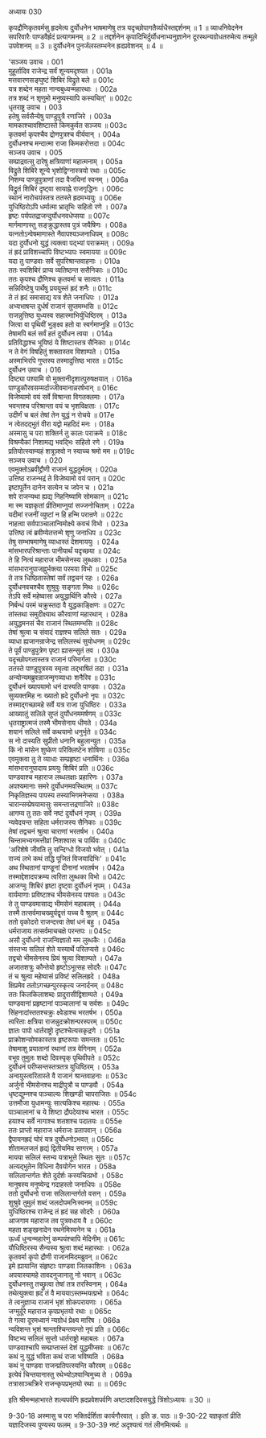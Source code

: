 अध्यायः 030

कृपद्रौणिकृतवर्मसु हृदमेत्य दुर्योधनेन भाषमाणेषु तत्र यदृच्छोपागतैर्व्याधैस्तद्दर्शनम् ॥ 1 ॥ व्याधनिवेदनेन सपरिवारैः पाण्डवैर्ह्रदं प्रत्यागमनम् ॥ 2 ॥ तद्दर्शनेन कृपादिभिर्दुर्योधनाभ्यनुज्ञानेन दूरस्थन्यग्रोधतरुमेत्य तन्मूले उपवेशनम् ॥ 3 ॥ दुर्योधनेन पुनर्जलस्तम्भनेन ह्रदप्रवेशनम् ॥ 4 ॥

\'सञ्जय उवाच ।	001  
मुहूर्तादिव राजेन्द्र सर्वं शून्यमदृश्यत ।	001a  
मत्तवारणसङ्घुष्टं शिबिरं विद्रुते बले ॥	001c  
यत्र शब्देन महता नान्वबुध्यन्महारथाः ।	002a  
तत्र शब्दं न शृणुमो मनुष्यस्यापि कस्यचित्\' ॥	002c  
धृतराष्ट्र उवाच ।	003  
हतेषु सर्वसैन्येषु पाण्डुपुत्रै रणाजिरे ।	003a  
मामकाश्चावशिष्टास्ते किमकुर्वत सञ्जय ॥	003c  
कृतवर्मा कृपश्चैव द्रोणपुत्रश्च वीर्यवान् ।	004a  
दुर्योधनश्च मन्दात्मा राजा किमकरोत्तदा ॥	004c  
सञ्जय उवाच ।	005  
सम्प्राद्रवत्सु दारेषु क्षत्रियाणां महात्मनाम् ।	005a  
विद्रुते शिबिरे शून्ये भृशोद्विग्नास्त्रयो रथाः ॥	005c  
निशम्य पाण्डुपुत्राणां तदा वैजयिनां स्वनम् ।	006a  
विद्रुतं शिबिरं दृष्ट्वा सायाह्ने राजगृद्धिनः ।	006c  
स्थानं नारोचयंस्तत्र ततस्ते ह्रदमभ्ययुः ॥	006e  
युधिष्ठिरोऽपि धर्मात्मा भ्रातृभिः सहितो रणे ।	007a  
हृष्टः पर्यपतद्राजन्दुर्योधनवधेप्सया ॥	007c  
मार्गमाणास्तु सङ्क्रुद्धास्तव पुत्रं जयैषिणः ।	008a  
यत्नतोऽन्वेषमाणास्ते नैवापश्यञ्जनाधिपम् ॥	008c  
यदा दुर्योधनो युद्धं त्यक्त्वा पद्भ्यां पराक्रमत् ।	009a  
तं ह्रदं प्राविशच्चापि विष्टभ्यापः स्वमायया ॥	009c  
यदा तु पाण्डवाः सर्वे सुपरिश्रान्तवाहनाः ।	010a  
ततः स्वशिबिरं प्राप्य व्यतिष्ठन्त ससैनिकाः ॥	010c  
ततः कृपश्च द्रौणिश्च कृतवर्मा च सात्वतः ।	011a  
सन्निविष्टेषु पार्थेषु प्रययुस्तं ह्रदं शनैः ॥	011c  
ते तं ह्रदं समासाद्य यत्र शेते जनाधिपः ।	012a  
अभ्यभाषन्त दुर्धर्षं राजानं सुप्तमम्भसि ॥	012c  
राजन्नुत्तिष्ठ युध्यस्व सहास्माभिर्युधिष्ठिरम् ।	013a  
जित्वा वा पृथिवीं भुङ्क्ष्व हतो वा स्वर्गमाप्नुहि ॥	013c  
तेषामपि बलं सर्वं हतं दुर्योधन त्वया ।	014a  
प्रतिविद्धाश्च भूयिष्ठं ये शिष्टास्तत्र सैनिकाः ॥	014c  
न ते वेगं विषहितुं शक्तास्तव विशाम्पते ।	015a  
अस्माभिरपि गुप्तस्य तस्मादुत्तिष्ठ भारत ॥	015c  
दुर्योधन उवाच ।	016  
दिष्ट्या पश्यामि वो मुक्तानीदृशात्पुरुषक्षयात् ।	016a  
पाण्डुकौरवसम्मर्दाज्जीवमानान्नरर्षभान् ॥	016c  
विजेष्यामो वयं सर्वे विश्रान्ता विगतक्लमाः ।	017a  
भवन्तश्च परिश्रान्ता वयं च भृशविक्षताः ।	017c  
उदीर्णं च बलं तेषां तेन युद्धं न रोचये ॥	017e  
न त्वेतदद्भुतं वीरा यद्वो महदिदं मनः ।	018a  
अस्मासु च परा शक्तिर्न तु कालः पराक्रमे ॥	018c  
विश्रम्यैकां निशामद्य भवद्भिः सहितो रणे ।	019a  
प्रतियोत्स्याम्यहं शत्रूञ्श्वो न स्याच्च श्रमो मम ॥	019c  
सञ्जय उवाच ।	020  
एवमुक्तोऽब्रवीद्द्रौणी राजानं युद्धदुर्मदम् ।	020a  
उत्तिष्ठ राजन्भद्रं ते विजेष्यामो वयं परान् ॥	020c  
इष्टापूर्तेन दानेन सत्येन च जपेन च ।	021a  
शपे राजन्यथा ह्यद्य निहनिष्यामि सोमकान् ॥	021c  
मा स्म यज्ञकृतां प्रीतिमाप्नुयां सज्जनोचिताम् ।	022a  
यदीमां रजनीं व्युष्टां न हि हन्मि परान्रणे ॥	022c  
नाहत्वा सर्वपाञ्चालान्विमोक्ष्ये कवचं विभो ।	023a  
उत्तिष्ठ त्वं ब्रवीम्येतत्तन्मे शृणु जनाधिप ॥	023c  
तेषु सम्भाषमाणेषु व्याधास्तं देशमाययुः ।	024a  
मांसभारपरिश्रान्ताः पानीयार्थं यदृच्छया ॥	024c  
ते हि नित्यं महाराज भीमसेनस्य लुब्धकाः ।	025a  
मांसभारानुपाजह्नुर्भक्त्या परमया विभो ॥	025c  
ते तत्र धिष्ठितास्तेषां सर्वं तद्वचनं रहः ।	026a  
दुर्योधनवचश्चैव शुश्रुवुः सङ्गता मिथः ॥	026c  
तेऽपि सर्वे महेष्वासा अयुद्धार्थिनि कौरवे ।	027a  
निर्बन्धं परमं चक्रुस्तदा वै युद्धकाङ्क्षिणः ॥	027c  
तांस्तथा समुदीक्ष्याथ कौरवाणां महारथान् ।	028a  
अयुद्धमनसं चैव राजानं स्थितमम्भसि ॥	028c  
तेषां श्रुत्वा च संवादं राज्ञश्च सलिले सतः ।	029a  
व्याधा ह्यजानन्राजेन्द्र सलिलस्थं सुयोधनम् ॥	029c  
ते पूर्वं पाण्डुपुत्रेण पृष्टा ह्यासन्सुतं तव ।	030a  
यदृच्छोपगतास्तत्र राजानं परिमार्गता ॥	030c  
ततस्ते पाण्डुपुत्रस्य स्मृत्वा तद्भाषितं तदा ।	031a  
अन्योन्यमब्रुवन्राजन्मृगव्याधाः शनैरिव ॥	031c  
दुर्योधनं ख्यापयामो धनं दास्यति पाण्डवः ।	032a  
सुव्यक्तमिह नः ख्यातो ह्रदे दुर्योधनो नृपः ॥	032c  
तस्माद्गच्छामहे सर्वे यत्र राजा युधिष्ठिरः ।	033a  
आख्यातुं सलिले सुप्तं दुर्योधनममर्षणम् ॥	033c  
धृतराष्ट्रात्मजं तस्मै भीमसेनाय धीमते ।	034a  
शयानं सलिले सर्वे कथयामो धनुर्भृते ॥	034c  
स नो दास्यति सुप्रीतो धनानि बहुलान्युत ।	035a  
किं नो मांसेन शुष्केण परिक्लिष्टेन शोषिणा ॥	035c  
एवमुक्त्वा तु ते व्याधाः सम्प्रहृष्टा धनार्थिनः ।	036a  
मांसभारानुपादाय प्रययुः शिबिरं प्रति ॥	036c  
पाण्डवाश्च महाराज लब्धलक्षाः प्रहारिणः ।	037a  
अपश्यमानाः समरे दुर्योधनमवस्थितम् ॥	037c  
निकृतिज्ञस्य पापस्य तस्याभिगमनेप्सया ।	038a  
चारान्सम्प्रेषयामासुः समन्तात्तद्रणाजिरे ॥	038c  
आगम्य तु ततः सर्वे नष्टं दुर्योधनं नृपम् ।	039a  
न्यवेदयन्त सहिता धर्मराजस्य सैनिकाः ॥	039c  
तेषां तद्वचनं श्रुत्वा चाराणां भरतर्षभ ।	040a  
चिन्तामभ्यगमत्तीव्रां निशश्वास च पार्थिवः ॥	040c  
\'अरिशेषे जीवति तु सन्दिग्धो विजयो भवेत् ।	041a  
राज्यं लभे कथं तद्धि पूजितं विजयादिभिः\' ॥	041c  
अथ स्थितानां पाण्डूनां दीनानां भरतर्षभ ।	042a  
तस्माद्देशादपक्रम्य त्वरिता लुब्धका विभो ॥	042c  
आजग्मुः शिबिरं हृष्टा दृष्ट्वा दुर्योधनं नृपम् ।	043a  
वार्यमाणाः प्रविष्टाश्च भीमसेनस्य पश्यतः ॥	043c  
ते तु पाण्डवमासाद्य भीमसेनं महाबलम् ।	044a  
तस्मै तत्सर्वमाचख्युर्यद्वृत्तं यच्च वै श्रुतम् ॥	044c  
ततो वृकोदरो राजन्दत्त्वा तेषां धनं बहु ।	045a  
धर्मराजाय तत्सर्वमाचचक्षे परन्तपः ॥	045c  
असौ दुर्योधनो राजन्विज्ञातो मम लुब्धकैः ।	046a  
संस्तभ्य सलिलं शेते यस्यार्थे परितप्यसे ॥	046c  
तद्वचो भीमसेनस्य प्रियं श्रुत्वा विशाम्पते ।	047a  
अजातशत्रुः कौन्तेयो हृष्टोऽभूत्सह सोदरैः ॥	047c  
तं च श्रुत्वा महेष्वासं प्रविष्टं सलिलह्रदे ।	048a  
क्षिप्रमेव ततोऽगच्छन्पुरस्कृत्य जनार्दनम् ॥	048c  
ततः किलकिलाशब्दः प्रादुरासीद्विशाम्पते ।	049a  
पाण्डवानां प्रहृष्टानां पाञ्चालानां च सर्वशः ॥	049c  
सिंहनादांस्ततश्चक्रुः क्ष्वेडाश्च भरतर्षभ ।	050a  
त्वरिताः क्षत्रिया राजन्नुदक्रोशन्परस्परम् ॥	050c  
ज्ञातः पापो धार्तराष्ट्रो दृष्टश्चेत्यसकृद्रणे ।	051a  
प्राक्रोशन्सोमकास्तत्र हृष्टरूपाः समन्ततः ॥	051c  
तेषामाशु प्रयातानां रथानां तत्र वेगिनाम् ।	052a  
वभूव तुमुलः शब्दो दिवस्पृक् पृथिवीपते ॥	052c  
दुर्योधनं परीप्सन्तस्तत्रतत्र युधिष्ठिरम् ।	053a  
अन्वयुस्त्वरितास्ते वै राजानं श्रान्तवाहनाः ॥	053c  
अर्जुनो भीमसेनश्च माद्रीपुत्रौ च पाण्डवौ ।	054a  
धृष्टद्युम्नश्च पाञ्चाल्यः शिखण्डी चापराजितः ॥	054c  
उत्तमौजा युधामन्युः सात्यकिश्च महारथः ।	055a  
पाञ्चालानां च ये शिष्टा द्रौपदेयाश्च भारत ।	055c  
हयाश्च सर्वे नागाश्च शतशश्च पदातयः ॥	055e  
ततः प्राप्तो महाराज धर्मराजः प्रतापवान् ।	056a  
द्वैपायनह्रदं घोरं यत्र दुर्योधनोऽभवत् ॥	056c  
शीतामलजलं हृद्यं द्वितीयमिव सागरम् ।	057a  
मायया सलिलं स्तभ्य यत्राभूत्ते स्थितः सुतः ॥	057c  
अत्यद्भुतेन विधिना दैवयोगेन भारत ।	058a  
सलिलान्तर्गतः शेते दुर्दर्शः कस्यचित्प्रभो ।	058c  
मानुषस्य मनुष्येन्द्र गदाहस्तो जनाधिपः ॥	058e  
ततो दुर्योधनो राजा सलिलान्तर्गतो वसन् ।	059a  
शुश्रुवे तुमुलं शब्दं जलदोपमनिःस्वनम् ॥	059c  
युधिष्ठिरश्च राजेन्द्र तं ह्रदं सह सोदरैः ।	060a  
आजगाम महाराज तव पुत्रवधाय वै ॥	060c  
महता शङ्खनादेन रथनेमिस्वनेन च ।	061a  
ऊर्ध्वं धुन्वन्महारेणुं कम्पयंश्चापि मेदिनीम् ॥	061c  
यौधिष्ठिरस्य सैन्यस्य श्रुत्वा शब्दं महारथाः ।	062a  
कृतवर्मा कृपो द्रौणी राजानमिदमब्रुवन् ॥	062c  
इमे ह्यायान्ति संहृष्टाः पाण्डवा जितकाशिनः ।	063a  
अपयास्यामहे तावदनुजानातु नो भवान् ॥	063c  
दुर्योधनस्तु तच्छ्रुत्वा तेषां तत्र तरस्विनाम् ।	064a  
तथेत्युक्त्वा ह्रदं तं वै माययाऽस्तम्भयत्प्रभो ॥	064c  
ते त्वनुज्ञाप्य राजानं भृशं शोकपरायणाः ।	065a  
जग्मुर्दूरे महाराज कृपप्रभृतयो रथाः ॥	065c  
ते गत्वा दूरमध्वानं न्यग्रोधं प्रेक्ष्य मारिष ।	066a  
न्यविशन्त भृशं श्रान्ताश्चिन्तयन्तो नृपं प्रति ॥	066c  
विष्टभ्य सलिलं सुप्तो धार्तराष्ट्रो महाबलः ।	067a  
पाण्डवाश्चापि सम्प्राप्तास्तं देशं युद्धमीप्सवः ॥	067c  
कथं नु युद्धं भविता कथं राजा भविष्यति ।	068a  
कथं नु पाण्डवा राजन्प्रतिपत्स्यन्ति कौरवम् ॥	068c  
इत्येवं चिन्तयानास्तु रथेभ्योऽश्वान्विमुच्य ते ।	069a  
तत्रासाञ्चक्रिरे राजन्कृपप्रभृतयो रथाः ॥ ॥	069c  

इति श्रीमन्महाभारते शल्यपर्वणि ह्रदप्रवेशपर्वणि अष्टादशदिवसयुद्धे त्रिंशोऽध्यायः ॥ 30 ॥

9-30-18 अस्मासु च परा भक्तिर्दर्शिता कार्यगौरवात् । इति ङ. पाठः ॥ 9-30-22 यज्ञकृतां प्रीति यज्ञादिजस्य पुण्यस्य फलम् ॥ 9-30-39 नष्टं अदृश्यत्वं गतं लीनमित्यर्थः ॥
